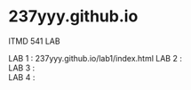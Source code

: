 # 237yyy.github.io

ITMD 541 LAB

LAB 1 :  237yyy.github.io/lab1/index.html
LAB 2 :  
LAB 3 :  
LAB 4 :   
 
